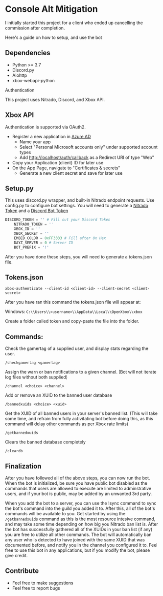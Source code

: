 # Console Alt Mitigation

I initially started this project for a client who ended up cancelling the commission after completion.

Here's a guide on how to setup, and use the bot

 ## Dependencies

- Python >= 3.7
- Discord.py
- Aiohttp
- xbox-webapi-python
  
Authentication

This project uses Nitrado, Discord, and Xbox API. 

## Xbox API


Authentication is supported via OAuth2.

- Register a new application in [Azure AD](https://portal.azure.com/#blade/Microsoft_AAD_RegisteredApps/ApplicationsListBlade)
  - Name your app
  - Select "Personal Microsoft accounts only" under supported account types
  - Add <http://localhost/auth/callback> as a Redirect URI of type "Web"
- Copy your Application (client) ID for later use
- On the App Page, navigate to "Certificates & secrets"
  - Generate a new client secret and save for later use

## Setup.py

This uses discord.py wrapper, and built-in Nitrado endpoint requests.
Use config.py to configure bot settings. You will need to generate a [Nitrado Token](https://server.nitrado.net/eng/developer/tokens) and a [Discord Bot Token](https://discord.com/developers/docs/intro)

```py
DISCORD_TOKEN = '' # Fill out your Discord Token
    NITRADO_TOKEN = ''
    XBOX_ID = ''
    XBOX_SECRET = ''
    EMBED_COLOR = 0xFF3333 # Fill after 0x Hex
    DAYZ_SERVER = 0 # Server ID
    BOT_PREFIX = '!'
```
After you have done these steps, you will need to generate a tokens.json file.

## Tokens.json

```
xbox-authenticate --client-id <client-id> --client-secret <client-secret>
```
After you have ran this command the tokens.json file will appear at:

Windows: `C:\\Users\\<username>\\AppData\\Local\\OpenXbox\\xbox`

Create a folder called token and copy-paste the file into the folder.


## Commands:

Check the gamertag of a supplied user, and display stats regarding the user.
```
/checkgamertag <gamertag> 
```
Assign the warn or ban notifications to a given channel. (Bot will not iterate log files without both supplied)
```
/channel <choice> <channel>
```
Add or remove an XUID to the banned user database
```
/bannedxuids <choice> <xuid>
```
Get the XUID of all banned users in your server's banned list. (This will take some time, and refrain from fully activitating bot before doing this, as this command will delay other commands as per Xbox rate limits)
```
/getbannedxuids
```
Clears the banned database completely
```
/cleardb
```


## Finalization

After you have followed all of the above steps, you can now run the bot. When the bot is initialized, be sure you have public bot disabled as the commands that users are allowed to execute are limited to adminstrative users, and if your bot is public, may be added by an unwanted 3rd party.

When you add the bot to a server, you can use the !sync command to sync the bot's command into the guild you added it to. After this, all of the bot's commands will be available to you. Get started by using the ```/getbannedxuids``` command as this is the most resource intesive command, and may take some time depending on how big you Nitrado ban list is. After the bot has successfully gathered all of the XUIDs in your ban list (if any) you are free to utilize all other commands. The bot will automatically ban any user who is detected to have joined with the same XUID that was documented before, and notify you in the channel you configured it to. Feel free to use this bot in any applications, but if you modify the bot, please give credit.



## Contribute

- Feel free to make suggestions
- Feel free to report bugs



